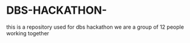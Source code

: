 # DBS-HACKATHON-
this is a repository used for dbs hackathon we are a group of 12 people working  together
